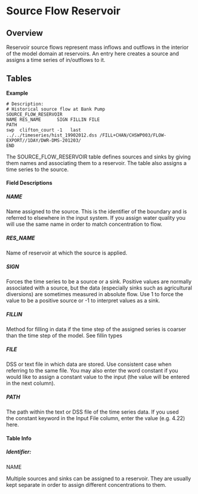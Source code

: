 # Source Flow Reservoir

## Overview

Reservoir source flows represent mass inflows and outflows in the
interior  of the model domain at reservoirs. An entry here creates a
source and assigns a time series of in/outflows to it.

## Tables

**Example**

``` text
# Description:
# Historical source flow at Bank Pump
SOURCE_FLOW_RESERVOIR
NAME RES_NAME      SIGN FILLIN FILE                               PATH  
swp  clifton_court -1   last   ../../timeseries/hist_19902012.dss /FILL+CHAN/CHSWP003/FLOW-EXPORT//1DAY/DWR-DMS-201203/    
END
```

  

The SOURCE_FLOW_RESERVOIR table defines sources and sinks by giving them
names and associating them to a reservoir. The table also assigns a time
series to the source.

#### Field Descriptions

##### NAME

Name assigned to the source. This is the identifier of the boundary and
is referred to elsewhere in the input system. If you assign water
quality you will use the same name in order to match concentration to
flow.

##### RES_NAME

Name of reservoir at which the source is applied.

##### SIGN

Forces the time series to be a source or a sink. Positive values are
normally associated with a source, but the data (especially sinks such
as agricultural diversions) are sometimes measured in absolute flow. Use
1 to force the value to be a positive source or -1 to interpret values
as a sink.

##### FILLIN

Method for filling in data if the time step of the assigned series is
coarser than the time step of the model. See fillin types

##### FILE

DSS or text file in which data are stored. Use consistent case when
referring to the same file. You may also enter the word constant if you
would like to assign a constant value to the input (the value will be
entered in the next column).

##### PATH

The path within the text or DSS file of the time series data. If you
used the constant keyword in the Input File column, enter the value
(e.g. 4.22) here.

#### Table Info

##### Identifier:

NAME

Multiple sources and sinks can be assigned to a reservoir. They are
usually kept separate in order to assign different concentrations to
them.

  
